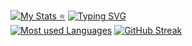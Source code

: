 [![My Stats ⭐](https://github-readme-stats.vercel.app/api?username=FujiwaraChoki&show_icons=true&theme=tokyonight)](https://github.com/anuraghazra/github-readme-stats)
[![Typing SVG](https://readme-typing-svg.herokuapp.com?font=Fira+Code&pause=1000&color=4532F7&width=435&lines=Python%2C+JS%2C+C%2B%2B+and+Rust;How+vexingly+quick+daft+zebras+jump)](https://git.io/typing-svg)
<br />
[![Most used Languages](https://github-readme-stats.vercel.app/api/top-langs/?username=FujiwaraChoki&theme=tokyonight)](https://github.com/anuraghazra/github-readme-stats)
[![GitHub Streak](https://github-readme-streak-stats.herokuapp.com/?user=FujiwaraChoki)](https://git.io/streak-stats)

